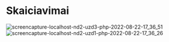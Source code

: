 ﻿# Skaiciavimai
![screencapture-localhost-nd2-uzd3-php-2022-08-22-17_36_51](https://user-images.githubusercontent.com/107032193/185948175-066691b5-e39f-484e-877a-73d36f8aa808.png)
![screencapture-localhost-nd2-uzd1-php-2022-08-22-17_36_26](https://user-images.githubusercontent.com/107032193/185948187-e628b24a-0cf9-4862-be61-42f8f2b585c3.png)

